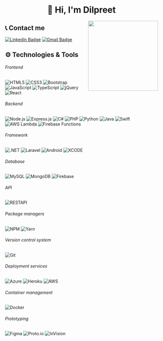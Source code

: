 <h1 align="center">
  👋 Hi, I'm Dilpreet
</h1>

<img align='right' src="https://i.pinimg.com/originals/14/b0/83/14b083af7954ae3e6417d0b4fc13b61e.gif" width="230">

## 📞 Contact me

[![Linkedin Badge](https://img.shields.io/badge/-dilpreetsohi-blue?style=flat-square&logo=Linkedin&logoColor=white&link=https://www.linkedin.com/in/dilpreet-sohi-5b2ab7182)](https://www.linkedin.com/in/dilpreet-sohi-5b2ab7182)
[![Gmail Badge](https://img.shields.io/badge/-sohidilpreet1999@gmail.com-c14438?style=flat-square&logo=Gmail&logoColor=white&link=mailto:sohidilpreet1999@gmail.com)](mailto:sohidilpreet1999@gmail.com)


## :gear: Technologies & Tools

###### Frontend

![HTML5](https://img.shields.io/badge/-HTML5-000000?style=flat&logo=HTML5)
![CSS3](https://img.shields.io/badge/-CSS3-000000?style=flat&logo=CSS3&logoColor=1572B6)
![Bootstrap](https://img.shields.io/badge/-Bootstrap-000000?style=flat&logo=Bootstrap&logoColor=563D7C)
![JavaScript](https://img.shields.io/badge/-JavaScript-000000?style=flat&logo=javascript)
![TypeScript](https://img.shields.io/badge/-TypeScript-000000?style=flat&logo=typescript)
![jQuery](https://img.shields.io/badge/-jQuery-000000?style=flat&logo=jquery)
![React](https://img.shields.io/badge/-React-000000?style=flat&logo=React&logoColor=61DAFB)

###### Backend

![Node.js](https://img.shields.io/badge/-Node.js-000000?style=flat&logo=Node.js&logoColor=339933)
![Express.js](https://img.shields.io/badge/-Express.js-000000?style=flat&logo=javascript&logoColor=808080)
![C#](https://img.shields.io/badge/-C_Sharp-000000?style=flat&logo=c)
![PHP](https://img.shields.io/badge/-PHP-000000?style=flat&logo=php&logoColor=8993be)
![Python](https://img.shields.io/badge/-Python-000000?style=flat&logo=python&logoColor=4B8BBE)
![Java](https://img.shields.io/badge/-Java-000000?style=flat&logo=java&logoColor=FFA500)
![Swift](https://img.shields.io/badge/-Swift-000000?style=flat&logo=swift&logoColor=FFA500)
![AWS Lambda](https://img.shields.io/badge/-AWS_Lambda-000000?style=flat&logo=amazon)
![Firebase Functions](https://img.shields.io/badge/-Firebase_Functions-000000?style=flat&logo=firebase)

###### Framework

![.NET](https://img.shields.io/badge/-ASP.NET-000000?style=flat&logo=.net&logoColor=339933)
![Laravel](https://img.shields.io/badge/-Laravel-000000?style=flat&logo=laravel&logoColor=fb503b)
![Android](https://img.shields.io/badge/-Android-000000?style=flat&logo=android&logoColor=3DDC84)
![XCODE](https://img.shields.io/badge/-xcode-000000?style=flat&logo=xcode)

###### Database

![MySQL](https://img.shields.io/badge/-MySQL-000000?style=flat&logo=MySQL)
![MongoDB](https://img.shields.io/badge/-MongoDB-000000?style=flat&logo=MongoDB)
![Firebase](https://img.shields.io/badge/-Firebase-000000?style=flat&logo=Firebase)

###### API

![RESTAPI](https://img.shields.io/badge/-RESTAPI-000000?style=flat&logo=REST&logoColor=336791)

###### Package managers

![NPM](https://img.shields.io/badge/-NPM-000000?style=flat&logo=NPM&logoColor=CB3837)
![Yarn](https://img.shields.io/badge/-Yarn-000000?style=flat&logo=Yarn&logoColor=2C8EBB)


###### Version control system

![Git](https://img.shields.io/badge/-Git-000000?style=flat&logo=Git&logoColor=F05032)


###### Deployment services

![Azure](https://img.shields.io/badge/-Azure-000000?style=flat&logo=microsoft)
![Heroku](https://img.shields.io/badge/-Heroku-000000?style=flat&logo=Heroku&logoColor=8993be)
![AWS](https://img.shields.io/badge/-AWS-000000?style=flat&logo=amazon)

###### Container management

![Docker](https://img.shields.io/badge/-Docker-000000?style=flat&logo=Docker&logoColor=2496ED)

###### Prototyping

![Figma](https://img.shields.io/badge/-Figma-000000?style=flat&logo=figma)
![Proto.io](https://img.shields.io/badge/-Proto.io-000000?style=flat&logo=proto.io)
![InVision](https://img.shields.io/badge/-InVision-000000?style=flat&logo=invision)
